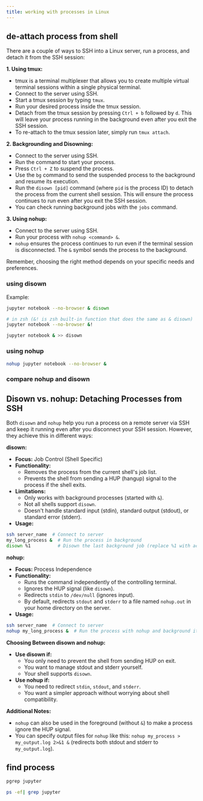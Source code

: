 ```yaml
---
title: working with processes in Linux
---
```


## de-attach process from shell

There are a couple of ways to SSH into a Linux server, run a process, and detach it from the SSH session:

**1. Using tmux:**

*  tmux is a terminal multiplexer that allows you to create multiple virtual terminal sessions within a single physical terminal.
*  Connect to the server using SSH.
*  Start a tmux session by typing `tmux`.
*  Run your desired process inside the tmux session.
*  Detach from the tmux session by pressing `Ctrl + b` followed by `d`. This will leave your process running in the background even after you exit the SSH session.
*  To re-attach to the tmux session later, simply run `tmux attach`.

**2. Backgrounding and Disowning:**

* Connect to the server using SSH.
* Run the command to start your process.
*  Press `Ctrl + Z` to suspend the process.
*  Use the `bg` command to send the suspended process to the background and resume its execution.
*  Run the `disown [pid]` command (where `pid` is the process ID) to detach the process from the current shell session. This will ensure the process continues to run even after you exit the SSH session.
* You can check running background jobs with the `jobs` command.

**3. Using nohup:**

*  Connect to the server using SSH.
*  Run your process with `nohup <command> &`.
*  `nohup` ensures the process continues to run even if the terminal session is disconnected. The `&` symbol sends the process to the background.

Remember, choosing the right method depends on your specific needs and preferences.

### using disown

Example:

```bash
jupyter notebook --no-browser & disown

# in zsh (&! is zsh built-in function that does the same as & disown)
jupyter notebook --no-browser &!

jupyter notebook & >> disown
```

### using nohup

```bash
nohup jupyter notebook --no-browser &
```

### compare nohup and disown

## Disown vs. nohup: Detaching Processes from SSH

Both `disown` and `nohup` help you run a process on a remote server via SSH and keep it running even after you disconnect your SSH session. However, they achieve this in different ways:

**disown:**

* **Focus:** Job Control (Shell Specific)
* **Functionality:**
    * Removes the process from the current shell's job list.
    * Prevents the shell from sending a HUP (hangup) signal to the process if the shell exits.
* **Limitations:**
    * Only works with background processes (started with `&`).
    * Not all shells support `disown`.
    * Doesn't handle standard input (stdin), standard output (stdout), or standard error (stderr).
* **Usage:**

```bash
ssh server_name  # Connect to server
my_long_process &  # Run the process in background
disown %1          # Disown the last background job (replace %1 with actual job number if needed)
```

**nohup:**

* **Focus:** Process Independence
* **Functionality:**
    * Runs the command independently of the controlling terminal.
    * Ignores the HUP signal (like `disown`).
    * Redirects `stdin` to `/dev/null` (ignores input).
    * By default, redirects `stdout` and `stderr` to a file named `nohup.out` in your home directory on the server.
* **Usage:**

```bash
ssh server_name  # Connect to server
nohup my_long_process &  # Run the process with nohup and background it
```

**Choosing Between disown and nohup:**

* **Use disown if:**
    * You only need to prevent the shell from sending HUP on exit.
    * You want to manage stdout and stderr yourself.
    * Your shell supports `disown`.
* **Use nohup if:**
    * You need to redirect `stdin`, `stdout`, and `stderr`.
    * You want a simpler approach without worrying about shell compatibility.

**Additional Notes:**

* `nohup` can also be used in the foreground (without `&`) to make a process ignore the HUP signal.
* You can specify output files for `nohup` like this: `nohup my_process > my_output.log 2>&1 &` (redirects both stdout and stderr to `my_output.log`).


## find process

```bash
pgrep jupyter

ps -ef| grep jupyter
```
